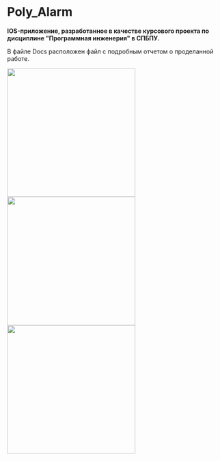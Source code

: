 # Poly_Alarm
**IOS-приложение, разработанное в качестве курсового проекта по дисциплине "Программная инженерия" в СПБПУ.**

В файле Docs расположен файл с подробным отчетом о проделанной работе.

<p>
  <h>
  <img src="https://user-images.githubusercontent.com/55293935/133582183-c9f54e76-5466-40a3-b860-72ba6d9c147a.PNG" width="300">
    </h>
  <img src="https://user-images.githubusercontent.com/55293935/133582252-7b846bad-ba0e-4a2e-948a-fe07e02831b8.PNG" width="300">
  <img src="https://user-images.githubusercontent.com/55293935/133582264-40be5bad-c940-4112-9630-95c3862d0507.PNG" width="300">
</p>
